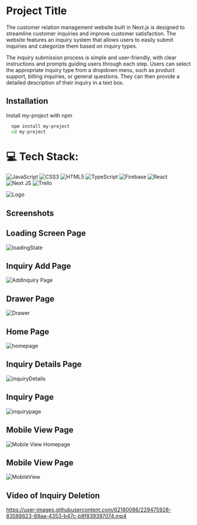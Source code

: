 
# Project Title


The customer relation management website built in Next.js is designed to streamline customer inquiries and improve customer satisfaction. The website features an inquiry system that allows users to easily submit inquiries and categorize them based on inquiry types.

The inquiry submission process is simple and user-friendly, with clear instructions and prompts guiding users through each step. Users can select the appropriate inquiry type from a dropdown menu, such as product support, billing inquiries, or general questions. They can then provide a detailed description of their inquiry in a text box.


## Installation

Install my-project with npm

```bash
  npm install my-project
  cd my-project
```
    

# 💻 Tech Stack:
![JavaScript](https://img.shields.io/badge/javascript-%23323330.svg?style=for-the-badge&logo=javascript&logoColor=%23F7DF1E) ![CSS3](https://img.shields.io/badge/css3-%231572B6.svg?style=for-the-badge&logo=css3&logoColor=white) ![HTML5](https://img.shields.io/badge/html5-%23E34F26.svg?style=for-the-badge&logo=html5&logoColor=white) ![TypeScript](https://img.shields.io/badge/typescript-%23007ACC.svg?style=for-the-badge&logo=typescript&logoColor=white) ![Firebase](https://img.shields.io/badge/firebase-%23039BE5.svg?style=for-the-badge&logo=firebase) ![React](https://img.shields.io/badge/react-%2320232a.svg?style=for-the-badge&logo=react&logoColor=%2361DAFB) ![Next JS](https://img.shields.io/badge/Next-black?style=for-the-badge&logo=next.js&logoColor=white) ![Trello](https://img.shields.io/badge/Trello-%23026AA7.svg?style=for-the-badge&logo=Trello&logoColor=white)
    
    
![Logo](https://user-images.githubusercontent.com/62180086/229376366-1232eeb6-da92-4d2c-a678-0452acd00922.jpg)





## Screenshots
## Loading Screen Page
![loadingState](https://user-images.githubusercontent.com/62180086/229376418-58195b05-1c9e-4fae-a914-f4c252f6f65e.png)
## Inquiry Add Page
![AddInquiry Page](https://user-images.githubusercontent.com/62180086/229376476-3ce4d819-9e4a-443d-869e-21f2118f0590.png)
## Drawer Page
![Drawer](https://user-images.githubusercontent.com/62180086/229376480-6aedfef6-a67f-4c55-a1ea-0229a69d4e0f.png)
## Home Page
![homepage](https://user-images.githubusercontent.com/62180086/229376483-186566c2-80aa-4a22-bc6e-5bd7f5ea8666.png)
## Inquiry Details Page
![inquiryDetails](https://user-images.githubusercontent.com/62180086/229376485-6369d404-f241-41af-9f7a-a5c1ee583f91.png)
## Inquiry Page
![inquirypage](https://user-images.githubusercontent.com/62180086/229376496-ab1b4c48-a0a1-47f4-924f-aea86d5e51d5.png)
## Mobile View Page
![Mobile View Homepage](https://user-images.githubusercontent.com/62180086/229376503-822aca9a-1bbc-4916-b0a7-072c16271b38.png)
## Mobile View Page
![MobileView](https://user-images.githubusercontent.com/62180086/229376513-9d6a9fb0-4bdb-4cff-8322-0b5ae48d1bdc.png)

## Video of Inquiry Deletion

https://user-images.githubusercontent.com/62180086/229475928-83588623-88aa-4353-b47c-b8f839397074.mp4
